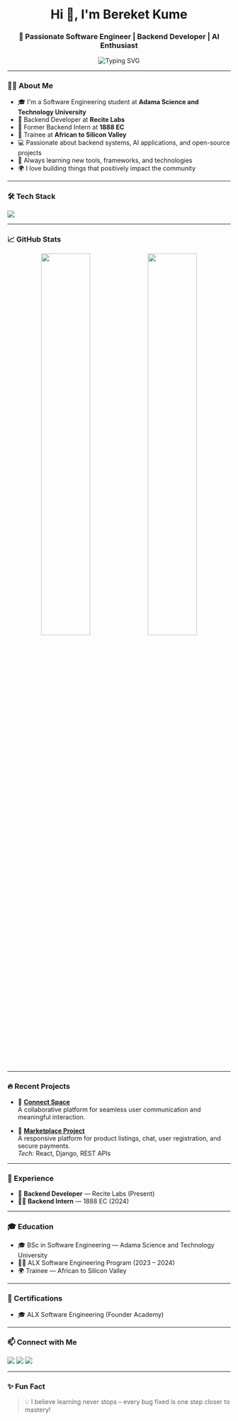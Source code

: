 
<h1 align="center">Hi 👋, I'm Bereket Kume</h1>
<h3 align="center">🚀 Passionate Software Engineer | Backend Developer | AI Enthusiast</h3>

<p align="center">
  <img src="https://readme-typing-svg.herokuapp.com?font=Fira+Code&size=22&duration=3000&pause=1000&color=F7F7F7&center=true&vCenter=true&width=435&lines=Backend+Developer+%7C+NestJS+%7C+Docker;AI+Curious+Mind+%7C+Fast+Learner+%F0%9F%94%A5;Open+Source+Contributor+%F0%9F%92%BB" alt="Typing SVG" />
</p>

---

### 🧑‍💻 About Me

- 🎓 I'm a Software Engineering student at **Adama Science and Technology University**
- 🧠 Backend Developer at **Recite Labs**
- 💼 Former Backend Intern at **1888 EC**
- 🎯 Trainee at **African to Silicon Valley**
- 💻 Passionate about backend systems, AI applications, and open-source projects
- 🌱 Always learning new tools, frameworks, and technologies
- 🌍 I love building things that positively impact the community

---

### 🛠️ Tech Stack

<p align="left">
  <img src="https://skillicons.dev/icons?i=python,typescript,javascript,nestjs,flask,django,laravel,postgres,mysql,mongodb,docker,redis,linux,git,github,vscode" />
</p>

---

### 📈 GitHub Stats

<p align="center">
  <img width="47%" src="https://github-readme-stats.vercel.app/api?username=bereket-kume&show_icons=true&theme=tokyonight" />
  <img width="47%" src="https://github-readme-streak-stats.herokuapp.com/?user=bereket-kume&theme=tokyonight" />
</p>

---

### 🔥 Recent Projects

- 💬 **[Connect Space](http://13.51.242.2:5173/)**  
  A collaborative platform for seamless user communication and meaningful interaction.

- 🛒 **[Marketplace Project](http://13.60.105.59:5173/)**  
  A responsive platform for product listings, chat, user registration, and secure payments.  
  *Tech:* React, Django, REST APIs

---

### 🧠 Experience

- 🏢 **Backend Developer** — Recite Labs (Present)
- 👨‍💻 **Backend Intern** — 1888 EC (2024)

---

### 🎓 Education

- 🎓 BSc in Software Engineering — Adama Science and Technology University
- 🧑‍💻 ALX Software Engineering Program (2023 – 2024)
- 🌍 Trainee — African to Silicon Valley

---

### 📜 Certifications

- 🎓 ALX Software Engineering (Founder Academy)

---

### 📫 Connect with Me

<p align="left">
  <a href="mailto:bereketkume@gmail.com"><img src="https://img.shields.io/badge/Email-D14836?style=flat&logo=gmail&logoColor=white"/></a>
  <a href="https://linkedin.com/in/bereket-kume-133a0a285"><img src="https://img.shields.io/badge/LinkedIn-blue?style=flat&logo=linkedin&logoColor=white"/></a>
  <a href="https://github.com/bereket-kume"><img src="https://img.shields.io/badge/GitHub-100000?style=flat&logo=github&logoColor=white"/></a>
</p>

---

### ✨ Fun Fact

> 💡 I believe learning never stops – every bug fixed is one step closer to mastery!
